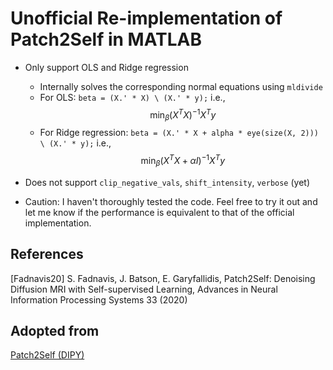 Unofficial Re-implementation of Patch2Self in MATLAB
====================================================
- Only support OLS and Ridge regression
  - Internally solves the corresponding normal equations using `mldivide`
  - For OLS: `beta = (X.' * X) \ (X.' * y);` i.e., $$\min_\beta (X^TX)^{-1}X^Ty$$
  - For Ridge regression: `beta = (X.' * X + alpha * eye(size(X, 2))) \ (X.' * y);` i.e., $$\min_\beta (X^TX + \alpha I)^{-1}X^Ty$$
- Does not support `clip_negative_vals`, `shift_intensity`, `verbose` (yet)

- Caution: I haven't thoroughly tested the code.
  Feel free to try it out and let me know if the performance is equivalent to that of the official implementation.

References
----------
[Fadnavis20] S. Fadnavis, J. Batson, E. Garyfallidis, Patch2Self:
                Denoising Diffusion MRI with Self-supervised Learning,
                Advances in Neural Information Processing Systems 33 (2020)

Adopted from
------------
[Patch2Self (DIPY)](https://github.com/dipy/dipy/blob/master/dipy/denoise/patch2self.py)
